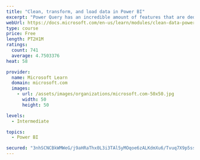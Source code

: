 ```yaml
---
title: "Clean, transform, and load data in Power BI"
excerpt: "Power Query has an incredible amount of features that are dedicated to helping you clean and prepare your data for analysis. You will learn how to simplify a complicated model, change data types, rename objects, and pivot data. You will also learn how to profile columns so that you know which columns have the valuable data that you’re seeking for deeper analytics."
webUrl: https://docs.microsoft.com/en-us/learn/modules/clean-data-power-bi/
type: course
price: Free
length: PT2H1M
ratings:
  count: 741
  average: 4.7503376
heat: 58

provider:
  name: Microsoft Learn
  domain: microsoft.com
  images:
    - url: /assets/images/organizations/microsoft.com-50x50.jpg
      width: 50
      height: 50

levels:
  - Intermediate

topics:
  - Power BI

secured: "3nhSCNCBkWMWeG/j9aHRaThx0L3i3TAl5yMOqoe6zALKdmXu6/Tvuq7X9p5ss9FjqJjNc5CB3FDHIv2it0RJjjg/vPe9D45NSJVH5dO17L4A4mw+IrZeVb9Tx6eIFPVZ2oy8huO1OVL2rp1vdpC2I+H84wdg3L7uGHUiv3O561/KvP646ZsNv+HksBnHUZ6KjOCwpn2se8RrH/X1mhlcOEMJMs3+AbunzLqjTLlmeNNop5s1hC93h11CAyetSgIessCxNXWCFHvXsYYsnM6KawTuNu5uNne1aU22S++aevFhIcGyUSXQQgD62Bx7lMZ468rBBfa3d3SEYaNlr06JjqFzfs9WRBWjxogVJEEDx42Msr5PAOFP7vAH0Bo2N+V1uuRvh3UqVDeXnBD8NzdiFlrWFWaieTpwNwL3cXeRc+c=;+wKNOfxfeDHtUJ7eW/5iHg=="
---
```


